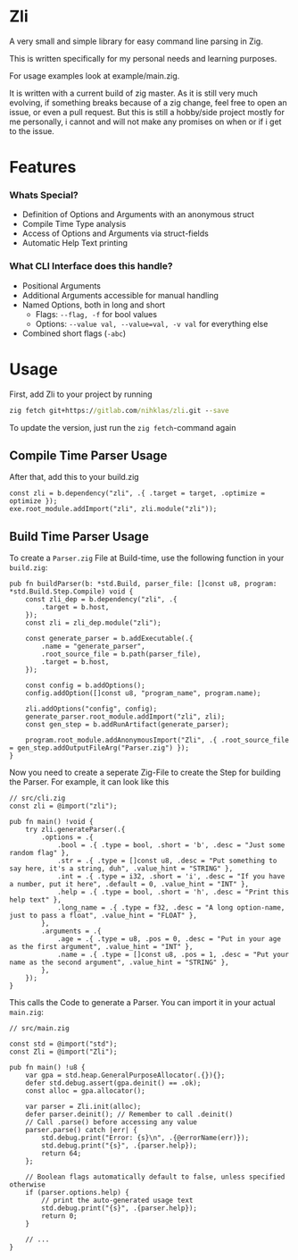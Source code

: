 # Zli

A very small and simple library for easy command line parsing in Zig.

This is written specifically for my personal needs and learning purposes.

For usage examples look at example/main.zig.

It is written with a current build of zig master. As it is still very much evolving, if something breaks because of a zig change,
feel free to open an issue, or even a pull request. But this is still a hobby/side project mostly for me personally, i cannot and
will not make any promises on when or if i get to the issue.

# Features

### Whats Special?

- Definition of Options and Arguments with an anonymous struct
- Compile Time Type analysis
- Access of Options and Arguments via struct-fields
- Automatic Help Text printing

### What CLI Interface does this handle?

- Positional Arguments
- Additional Arguments accessible for manual handling
- Named Options, both in long and short
    - Flags: `--flag, -f` for bool values
    - Options: `--value val, --value=val, -v val` for everything else
- Combined short flags (`-abc`)

# Usage

First, add Zli to your project by running

```cmd
zig fetch git+https://gitlab.com/nihklas/zli.git --save
```

To update the version, just run the `zig fetch`-command again

## Compile Time Parser Usage

After that, add this to your build.zig
```zig
const zli = b.dependency("zli", .{ .target = target, .optimize = optimize });
exe.root_module.addImport("zli", zli.module("zli"));
```

## Build Time Parser Usage

To create a `Parser.zig` File at Build-time, use the following function in your `build.zig`:

```zig
pub fn buildParser(b: *std.Build, parser_file: []const u8, program: *std.Build.Step.Compile) void {
    const zli_dep = b.dependency("zli", .{
        .target = b.host,
    });
    const zli = zli_dep.module("zli");

    const generate_parser = b.addExecutable(.{
        .name = "generate_parser",
        .root_source_file = b.path(parser_file),
        .target = b.host,
    });

    const config = b.addOptions();
    config.addOption([]const u8, "program_name", program.name);

    zli.addOptions("config", config);
    generate_parser.root_module.addImport("zli", zli);
    const gen_step = b.addRunArtifact(generate_parser);

    program.root_module.addAnonymousImport("Zli", .{ .root_source_file = gen_step.addOutputFileArg("Parser.zig") });
}
```

Now you need to create a seperate Zig-File to create the Step for building the Parser. For example, it can look like this

```zig
// src/cli.zig
const zli = @import("zli");

pub fn main() !void {
    try zli.generateParser(.{
        .options = .{
            .bool = .{ .type = bool, .short = 'b', .desc = "Just some random flag" },
            .str = .{ .type = []const u8, .desc = "Put something to say here, it's a string, duh", .value_hint = "STRING" },
            .int = .{ .type = i32, .short = 'i', .desc = "If you have a number, put it here", .default = 0, .value_hint = "INT" },
            .help = .{ .type = bool, .short = 'h', .desc = "Print this help text" },
            .long_name = .{ .type = f32, .desc = "A long option-name, just to pass a float", .value_hint = "FLOAT" },
        },
        .arguments = .{
            .age = .{ .type = u8, .pos = 0, .desc = "Put in your age as the first argument", .value_hint = "INT" },
            .name = .{ .type = []const u8, .pos = 1, .desc = "Put your name as the second argument", .value_hint = "STRING" },
        },
    });
}
```

This calls the Code to generate a Parser. You can import it in your actual `main.zig`:

```zig
// src/main.zig

const std = @import("std");
const Zli = @import("Zli");

pub fn main() !u8 {
    var gpa = std.heap.GeneralPurposeAllocator(.{}){};
    defer std.debug.assert(gpa.deinit() == .ok);
    const alloc = gpa.allocator();

    var parser = Zli.init(alloc);
    defer parser.deinit(); // Remember to call .deinit()
    // Call .parse() before accessing any value
    parser.parse() catch |err| {
        std.debug.print("Error: {s}\n", .{@errorName(err)});
        std.debug.print("{s}", .{parser.help});
        return 64;
    };

    // Boolean flags automatically default to false, unless specified otherwise
    if (parser.options.help) {
        // print the auto-generated usage text
        std.debug.print("{s}", .{parser.help});
        return 0;
    }

    // ...
}
```

